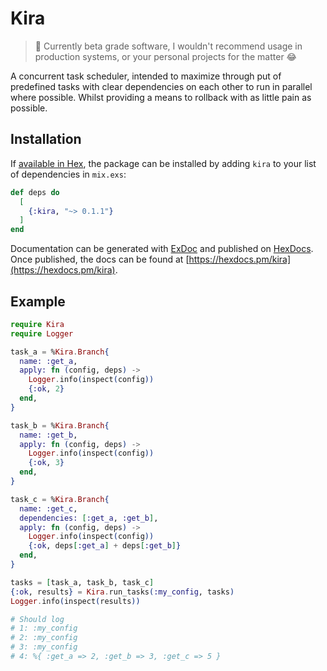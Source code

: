 # Kira

> 🚨 Currently beta grade software, I wouldn't recommend usage in production systems, or your personal projects for the matter 😂

A concurrent task scheduler, intended to maximize through put of
predefined tasks with clear dependencies on each other to run in
parallel where possible. Whilst providing a means to rollback
with as little pain as possible.

## Installation

If [available in Hex](https://hex.pm/docs/publish), the package can be installed
by adding `kira` to your list of dependencies in `mix.exs`:

```elixir
def deps do
  [
    {:kira, "~> 0.1.1"}
  ]
end
```

Documentation can be generated with [ExDoc](https://github.com/elixir-lang/ex_doc)
and published on [HexDocs](https://hexdocs.pm). Once published, the docs can
be found at [https://hexdocs.pm/kira](https://hexdocs.pm/kira).

## Example

```ex
require Kira
require Logger

task_a = %Kira.Branch{
  name: :get_a,
  apply: fn (config, deps) ->
    Logger.info(inspect(config))
    {:ok, 2}
  end,
}

task_b = %Kira.Branch{
  name: :get_b,
  apply: fn (config, deps) ->
    Logger.info(inspect(config))
    {:ok, 3}
  end,
}

task_c = %Kira.Branch{
  name: :get_c,
  dependencies: [:get_a, :get_b],
  apply: fn (config, deps) ->
    Logger.info(inspect(config))
    {:ok, deps[:get_a] + deps[:get_b]}
  end,
}

tasks = [task_a, task_b, task_c]
{:ok, results} = Kira.run_tasks(:my_config, tasks)
Logger.info(inspect(results))

# Should log
# 1: :my_config
# 2: :my_config
# 3: :my_config
# 4: %{ :get_a => 2, :get_b => 3, :get_c => 5 }
```

